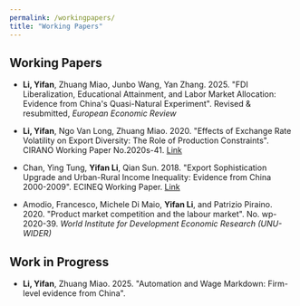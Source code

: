 ```yaml
---
permalink: /workingpapers/
title: "Working Papers"
---
```


## Working Papers

* **Li, Yifan**, Zhuang Miao, Junbo Wang, Yan Zhang. 2025. "FDI Liberalization, Educational Attainment, and Labor Market Allocation: Evidence from China's Quasi-Natural Experiment". Revised \& resubmitted, *European Economic Review*

* **Li, Yifan**, Ngo Van Long, Zhuang Miao. 2020. "Effects of Exchange Rate Volatility on Export Diversity: The Role of Production Constraints". CIRANO Working Paper No.2020s-41. [Link](https://cirano.qc.ca/publications/2020s-41)

* Chan, Ying Tung, **Yifan Li**, Qian Sun. 2018. "Export Sophistication Upgrade and Urban-Rural Income Inequality: Evidence from China 2000-2009". ECINEQ Working Paper. [Link](https://www.ecineq.org/working-papers/2018/paper1234)

* Amodio, Francesco, Michele Di Maio, **Yifan Li**, and Patrizio Piraino. 2020. "Product market competition and the labour market". No. wp-2020-39. *World Institute for Development Economic Research (UNU-WIDER)*

## Work in Progress

* **Li, Yifan**, Zhuang Miao. 2025. "Automation and Wage Markdown: Firm-level evidence from China".
